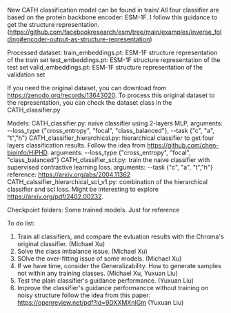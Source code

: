New CATH classification model can be found in train/
All four classifier are based on the protein backbone encoder: ESM-1F. I follow this guidance to get the structure representation. (https://github.com/facebookresearch/esm/tree/main/examples/inverse_folding#encoder-output-as-structure-representation)

Processed dataset:
train_embeddings.pt: ESM-1F structure representation of the train set
test_embeddings.pt: ESM-1F structure representation of the test set
valid_embeddings.pt: ESM-1F structure representation of the validation set

If you need the original dataset, you can download from https://zenodo.org/records/13643020. To process this original dataset to the representation, you can check the dataset class in the CATH_classifier.py

Models:
CATH_classifier.py: naive classifier using 2-layers MLP, arguments: --loss_type {"cross_entropy", "focal", "class_balanced"}, --task {"c", "a", "t","h"}
CATH_classifier_hierarchical.py: hierarchical classifier to get four layers classification results. Follow the idea from https://github.com/chen-bioinfo/HiPHD. arguments: --loss_type {"cross_entropy", "focal", "class_balanced"}
CATH_classifier_scl.py: train the naive classifier with supervised contrastive learning loss. arguments: --task {"c", "a", "t","h"} reference: https://arxiv.org/abs/2004.11362
CATH_calssifier_hierarchical_scl_v1.py: combination of the hierarchical classifier and scl loss. Might be interesting to explore https://arxiv.org/pdf/2402.00232.

Checkpoint folders:
Some trained models. Just for reference

To do list:
1. Train all classifiers, and compare the evluation results with the Chroma's original classifier. (Michael Xu)
2. Solve the class imbalance issue. (Michael Xu)
3. SOlve the over-fitting issue of some models. (Michael Xu)
4. If we have time, consider the Generalizability. How to generate samples not within any training classes. (Michael Xu, Yuxuan Liu)
5. Test the plain classifier's guidance performance. (Yuxuan Liu)
6. Improve the classifier's guidance performancce without training on noisy structure follow the idea from this paper: https://openreview.net/pdf?id=9DXXMXnIGm (Yuxuan Liu)
